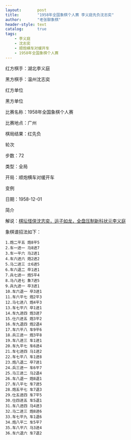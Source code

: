 ```yaml
---
layout:       post
title:        "1958年全国象棋个人赛 李义庭先负沈志奕"
author:       "老张聊象棋"
header-style: text
catalog:      true
tags:
    - 李义庭
    - 沈志奕
    - 顺炮横车对缓开车
    - 1958年全国象棋个人赛
---
```

红方棋手：湖北李义庭

黑方棋手：温州沈志奕

红方单位

黑方单位

比赛名称：1958年全国象棋个人赛

比赛地点：广州

棋局结果：红先负

轮次

步数：72

类型：全局

开局：顺炮横车对缓开车

变例

日期：1958-12-01

简介

解说：[棋坛怪侠沈志奕，运子如龙，全盘压制新科状元李义庭](https://youtu.be/p985q3nC78Y)

象棋谱招法如下：
```
1.炮二平五 炮8平5
2.车一进一 马8进7
3.车一平六 马2进1
4.车六进六 炮2进2
5.马二进三 士6进5
6.车六退二 卒1进1
7.兵七进一 炮5平4
8.马八进七 象7进5
9.兵九进一 卒3进1
10.车六退一 卒3进1
11.车六平七 炮2平3
12.马七进八 炮4平3
13.车七平六 卒1进1
14.车九进四 炮3进7
15.仕六进五 炮3平2
16.车九退四 炮2退4
17.车六平八 车9平6
18.兵三进一 炮3平8
19.车八进三 车1进1
20.车九平七 车6进4
21.车七进四 马1进2
22.车七平八 车1进8
23.炮八退二 卒7进1
24.兵三进一 车6平7
25.马三进二 马2退4
26.车八退一 炮8退1
27.车八平七 车7进5
28.炮五平七 车7退3
29.仕五进四 车7平5
30.仕四进五 车5退1
31.车八进四 马4进3
32.马二进三 炮8进6
33.车七平九 车1退6
34.炮八平二 车5平7
35.车八平六 马3进4
36.车六退六 车7退2
```
